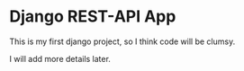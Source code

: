 # Django REST-API App

This is my first django project, so I think code will be clumsy.

I will add more details later.